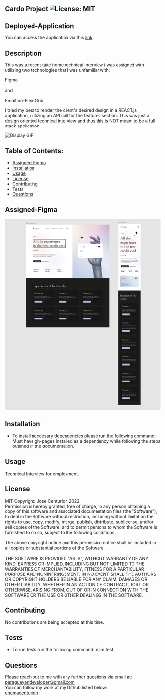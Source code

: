 ## Cardo Project ![License: MIT](https://img.shields.io/badge/License-MIT-yellow.svg)

## Deployed-Application
You can access the application via this
[link](https://chemacenturion.github.io/Cardo-Project/)

## Description
This was a recent take home technical interview I was assigned with utilizing two technologies that I was unfamiliar with:

Figma 
<br/>
<br/>
and
<br/>
<br/>
Emoition-Flex-Grid

I tried my best to render the client's desired design in a REACT.js application, utilizing an API call for the features section.
This was just a design oriented technical interview and thus this is NOT meant to be a full stack application.

![Display GIF](https://github.com/chemacenturion/Cardo-Project/blob/main/project/src/images/Cardo%20(2).gif?raw=true)

## Table of Contents:
* [Assigned-Figma](#Assigned-Figma)
* [Installation](#Installation)
* [Usage](#Usage)
* [License](#License)
* [Contributing](#Contributing)
* [Tests](#Tests)
* [Questions](#Questions)

## Assigned-Figma
![Figma](https://github.com/chemacenturion/Cardo-Project/blob/main/project/src/images/clientDraft.png?raw=true)

## Installation
* To install neccesary dependencies please run the following command:
Must have gh-pages installed as a dependency while following the steps outlined in the documentation.

## Usage
Technical Interview for employment.

## License
MIT Copyright: Jose Centurion 2022
<br/>
Permission is hereby granted, free of charge, to any person obtaining a copy of this software and associated documentation files (the "Software"), to deal in the Software without restriction, including without limitation the rights to use, copy, modify, merge, publish, distribute, sublicense, and/or sell copies of the Software, and to permit persons to whom the Software is furnished to do so, subject to the following conditions: <br/> <br/> The above copyright notice and this permission notice shall be included in all copies or substantial portions of the Software. <br/> <br/> THE SOFTWARE IS PROVIDED "AS IS", WITHOUT WARRANTY OF ANY KIND, EXPRESS OR IMPLIED, INCLUDING BUT NOT LIMITED TO THE WARRANTIES OF MERCHANTABILITY, FITNESS FOR A PARTICULAR PURPOSE AND NONINFRINGEMENT. IN NO EVENT SHALL THE AUTHORS OR COPYRIGHT HOLDERS BE LIABLE FOR ANY CLAIM, DAMAGES OR OTHER LIABILITY, WHETHER IN AN ACTION OF CONTRACT, TORT OR OTHERWISE, ARISING FROM, OUT OF OR IN CONNECTION WITH THE SOFTWARE OR THE USE OR OTHER DEALINGS IN THE SOFTWARE.

## Contributing
No contributions are being accepted at this time.

## Tests
* To run tests run the following command:
npm test

## Questions
Please reach out to me with any further questions via email at:
<br/>
paraguayandeveloper@gmail.com
<br/>
You can follow my work at my Github listed below:
<br/>
[chemacenturion](https://github.com/chemacenturion)
